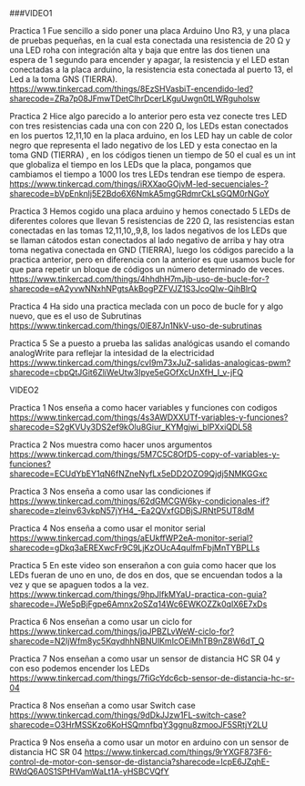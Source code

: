 ###VIDEO1 



Practica 1
Fue sencillo a sido poner una placa Arduino Uno R3, y una placa de pruebas pequeñas, en la cual esta conectada una resistencia de 20 Ω y una LED roha con integración alta y baja que entre las dos tienen una espera de 1 segundo para encender y apagar, la resistencia y el LED estan conectadas a la placa arduino, la resistencia esta conectada al puerto 13, el Led a la toma GNS (TIERRA). https://www.tinkercad.com/things/8EzSHVasbiT-encendido-led?sharecode=ZRa7p08JFmwTDetClhrDcerLKguUwgn0tLWRguholsw



Practica 2
Hice algo parecido a lo anterior pero esta vez conecte tres LED con tres resistencias cada una con con 220 Ω, los LEDs estan conectados en los puertos 12,11,10 en la placa arduino, en los LED hay un cable de color negro que representa el lado negativo de los LED y esta conectao en la toma GND (TIERRA) , en los códigos tienen un tiempo de 50 el cual es un int que globaliza el tiempo en los LEDs que la placa, pongamos que cambiamos el tiempo a 1000 los tres LEDs tendran ese tiempo de espera. https://www.tinkercad.com/things/iRXXaoGOjvM-led-secuenciales-?sharecode=bVpEnknlj5E2Bdo6X6NmkA5mgGRdmrCkLsGQM0rNGoY



Practica 3
Hemos cogido una placa arduino y hemos conectado 5 LEDs de diferentes colores que llevan 5 resistencias de 220 Ω, las resistencias estan conectadas en las tomas 12,11,10,,9,8, los lados negativos de los LEDs que se llaman cátodos estan conectados al lado negativo de arriba y hay otra toma negativa conectada en GND (TIERRA), luego los códigos parecido a la practica anterior, pero en diferencia con la anterior es que usamos bucle for que para repetir un bloque de códigos un número determinado de veces. 
https://www.tinkercad.com/things/4hhdhH7mJjb-uso-de-bucle-for-?sharecode=eA2yvwNNxhNPgtsAkBogPZFVJZ1S3JcoQlw-QihBlrQ



Practica 4
Ha sido una practica meclada con un poco de bucle for y algo nuevo, que es el uso de Subrutinas https://www.tinkercad.com/things/0lE87Jn1NkV-uso-de-subrutinas



Practica 5
Se a puesto a prueba las salidas analógicas usando el comando analogWrite para reflejar la intesidad de la electricidad https://www.tinkercad.com/things/cvI9m73xJuZ-salidas-analogicas-pwm?sharecode=cbpQtJGit6ZliWeUtw3Ipye5eGOfXcUnXfH_I_v-jFQ



VIDEO2 

Practica 1
Nos enseña a como hacer variables y funciones con codigos https://www.tinkercad.com/things/4s3AWDXXUTf-variables-y-funciones?sharecode=S2gKVUy3DS2ef9kOlu8Giur_KYMgjwi_blPXxiQDL58

Practica 2
Nos muestra como hacer unos argumentos https://www.tinkercad.com/things/5M7C5C8OfD5-copy-of-variables-y-funciones?sharecode=ECUdYbEY1qN6fNZneNyfLx5eDD2OZO9Qjdj5NMKGGxc

Practica 3
Nos enseña a como usar las condiciones if https://www.tinkercad.com/things/62dGMCGW6ky-condicionales-if?sharecode=zleinv63vkpN57jYH4_-Ea2QVxfGDBjSJRNtP5UT8dM

Practica 4
Nos enseña a como usar el monitor serial https://www.tinkercad.com/things/aEUkffWP2eA-monitor-serial?sharecode=gDkq3aEREXwcFr9C9LjKzOUcA4qulfmFbjMnTYBPLLs

Practica 5
En este video son enserañon a con guia como hacer que los LEDs fueran de uno en uno, de dos en dos, que se encuendan todos a la vez y que se apaguen todos a la vez. https://www.tinkercad.com/things/9hpJlfkMYaU-practica-con-guia?sharecode=JWe5pBjFgpe6Amnx2oSZq14Wc6EWKOZZk0qlX6E7xDs

Practica 6
Nos enseñan a como usar un ciclo for https://www.tinkercad.com/things/jqJPBZLvWeW-ciclo-for?sharecode=N2IjWfm8yc5KqydhhNBNUlKmIcOEiMhTB9nZ8W6dT_Q

Practica 7
Nos enseñan a como usar un sensor de distancia HC SR 04 y con eso podemos encender los LEDs https://www.tinkercad.com/things/7fiGcYdc6cb-sensor-de-distancia-hc-sr-04

Practica 8
Nos enseñan a como usar Switch case https://www.tinkercad.com/things/9dDkJJzw1FL-switch-case?sharecode=O3HrMSSKzo6KoHSQmnfbqY3ggnu8zmooJF5SRtjY2LU

Practica 9
Nos enseña a como usar un motor en arduino con un sensor de distancia HC SR 04 https://www.tinkercad.com/things/9rYXGF873F6-control-de-motor-con-sensor-de-distancia?sharecode=IcpE6JZqhE-RWdQ6A0S1SPtHVamWaLt1A-yHSBCVQfY
